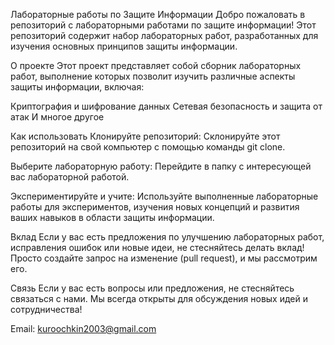 
Лабораторные работы по Защите Информации
Добро пожаловать в репозиторий с лабораторными работами по защите информации! Этот репозиторий содержит набор лабораторных работ, разработанных для изучения основных принципов защиты информации.

О проекте
Этот проект представляет собой сборник лабораторных работ, выполнение которых позволит изучить различные аспекты защиты информации, включая:

Криптография и шифрование данных
Сетевая безопасность и защита от атак
И многое другое

Как использовать
Клонируйте репозиторий: Склонируйте этот репозиторий на свой компьютер с помощью команды git clone.

Выберите лабораторную работу: Перейдите в папку с интересующей вас лабораторной работой.

Экспериментируйте и учите: Используйте выполненные лабораторные работы для экспериментов, изучения новых концепций и развития ваших навыков в области защиты информации.

Вклад
Если у вас есть предложения по улучшению лабораторных работ, исправления ошибок или новые идеи, не стесняйтесь делать вклад! Просто создайте запрос на изменение (pull request), и мы рассмотрим его.

Связь
Если у вас есть вопросы или предложения, не стесняйтесь связаться с нами. Мы всегда открыты для обсуждения новых идей и сотрудничества!

Email: kuroochkin2003@gmail.com
